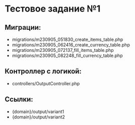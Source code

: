 <h1>Тестовое задание №1</h1>

Миграции:
------------
- migrations/m230905_051830_create_items_table.php
- migrations/m230905_062416_create_currency_table.php
- migrations/m230905_072137_fill_items_table.php
- migrations/m230905_082248_fill_currency_table.php

Контроллер с логикой:
------------
- controllers/OutputController.php

Ссылки:
------------
- {domain}/output/variant1
- {domain}/output/variant2